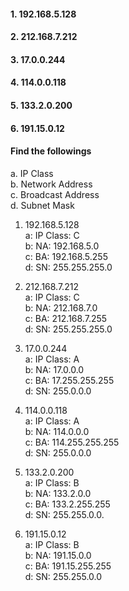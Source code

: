 #### 1. 192.168.5.128
#### 2. 212.168.7.212
#### 3. 17.0.0.244
#### 4. 114.0.0.118
#### 5. 133.2.0.200
#### 6. 191.15.0.12

#### Find the followings 
a. IP Class<br>
b. Network Address<br>
c. Broadcast Address<br>
d. Subnet Mask<br>

1. 192.168.5.128<br>
a: IP Class: C<br>
b: NA: 192.168.5.0<br>
c: BA: 192.168.5.255<br>
d: SN: 255.255.255.0<br>

2. 212.168.7.212<br>
a: IP Class: C<br>
b: NA: 212.168.7.0<br>
c: BA: 212.168.7.255<br>
d: SN: 255.255.255.0<br>

3. 17.0.0.244<br>
a: IP Class: A<br>
b: NA: 17.0.0.0<br>
c: BA: 17.255.255.255<br>
d: SN: 255.0.0.0<br>

4. 114.0.0.118<br>
a: IP Class: A<br>
b: NA: 114.0.0.0<br>
c: BA: 114.255.255.255<br>
d: SN: 255.0.0.0<br>

5. 133.2.0.200<br>
a: IP Class: B<br>
b: NA: 133.2.0.0<br>
c: BA: 133.2.255.255<br>
d: SN: 255.255.0.0.<br>

6. 191.15.0.12<br>
a: IP Class: B<br>
b: NA: 191.15.0.0<br>
c: BA: 191.15.255.255<br>
d: SN: 255.255.0.0<br>